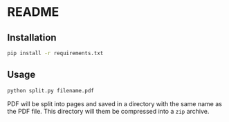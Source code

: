# README

## Installation
```bash
pip install -r requirements.txt
```

## Usage
```bash
python split.py filename.pdf
```
PDF will be split into pages and saved in a directory with the same name as the PDF file. This directory will them be compressed into a `zip` archive.